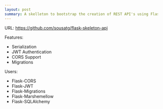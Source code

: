 ```yaml
---
layout: post
summary: A skelleton to bootstrap the creation of REST API's using Flask.
---
```


URL: https://github.com/sousatg/flask-skeleton-api

Features:
* Serialization
* JWT Authentication
* CORS Support
* Migrations

Users:
* Flask-CORS
* Flask-JWT
* Flask-Migrations
* Flask-Marshemellow
* Flask-SQLAlchemy